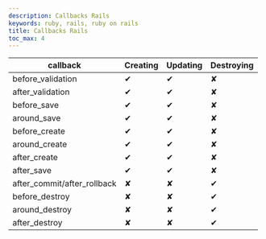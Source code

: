 ```yaml
---
description: Callbacks Rails
keywords: ruby, rails, ruby on rails
title: Callbacks Rails
toc_max: 4
---
```



|callback |Creating  |  Updating |  Destroying |
|---|---|---|---|
|before_validation| ✔ | ✔ |✘|
|after_validation| ✔ | ✔ |✘|
|before_save| ✔ | ✔ |✘|
|around_save| ✔ | ✔ |✘|
|before_create| ✔ | ✔ |✘|
|around_create| ✔ | ✔ |✘|
|after_create| ✔ | ✔ |✘|
|after_save| ✔ | ✔ |✘|
|after_commit/after_rollback|✘|✘| ✔ |
|before_destroy|✘ | ✘| ✔ |
|around_destroy|✘ | ✘| ✔  |
|after_destroy|✘ | ✘| ✔  |
